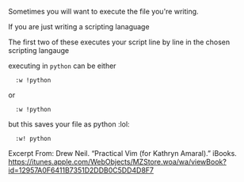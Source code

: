 

Sometimes you will want to execute the file you're writing.

If you are just writing a scripting lanaguage

The first two of these executes your script line by line in the chosen scripting langauge



executing in `python` can be either
```vim
  :w !python
```
or

```vim
  :w !python
```

but this saves your file as python :lol:
```vim
  :w! python
```

Excerpt From: Drew Neil. “Practical Vim (for Kathryn Amaral).” iBooks. https://itunes.apple.com/WebObjects/MZStore.woa/wa/viewBook?id=12957A0F6411B7351D2DDB0C5DD4D8F7
